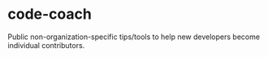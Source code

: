 # code-coach
Public non-organization-specific tips/tools to help new developers become individual contributors.
